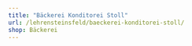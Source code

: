```yaml
---
title: "Bäckerei Konditorei Stoll"
url: /lehrensteinsfeld/baeckerei-konditorei-stoll/
shop: Bäckerei
---
```

